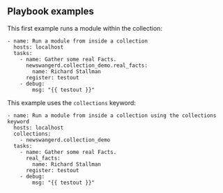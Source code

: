 ## Playbook examples

This first example runs a module within the collection:


```
- name: Run a module from inside a collection
  hosts: localhost
  tasks:
    - name: Gather some real Facts.
      newswangerd.collection_demo.real_facts:
        name: Richard Stallman
      register: testout
    - debug:
        msg: "{{ testout }}"
```

This example uses the `collections` keyword:

```
- name: Run a module from inside a collection using the collections keyword
  hosts: localhost
  collections:
    - newswangerd.collection_demo
  tasks:
    - name: Gather some real Facts.
      real_facts:
        name: Richard Stallman
      register: testout
    - debug:
        msg: "{{ testout }}"
```
